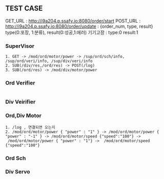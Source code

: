 ## TEST CASE
GET_URL : http://i9a204.p.ssafy.io:8080/order/start
POST_URL : http://i9a204.p.ssafy.io:8080/order/update : {order_num, type, result} type(0:포장, 1:분류), result(0:성공,1:에러)
기기고장 : type:0 result:1


### SuperVisor 
```
1. GET -> /mod/ord/motor/power -> /sup/ord/sch/info, /sup/ord/veri/info, /sup/div/veri/info
2. SUB(/div/res,/ord/res) -> POST(/log)
3. SUB(/ord/res) -> /mod/div/motor/power
```

### Ord Verifier
```

```

### Div Veirifier

### Ord,Div Motor
```
1. /log , 연결되면 오는지
2. /mod/ord/motor/power { "power" : "1" } -> /mod/ord/motor/power { "power" : "-1" } -> /mod/ord/motor/speed {"speed":"100"} -> 
 /mod/ord/motor/power { "power" : "1"} ->  /mod/ord/motor/speed {"speed":"100"}
```
### Ord Sch

### Div Servo

